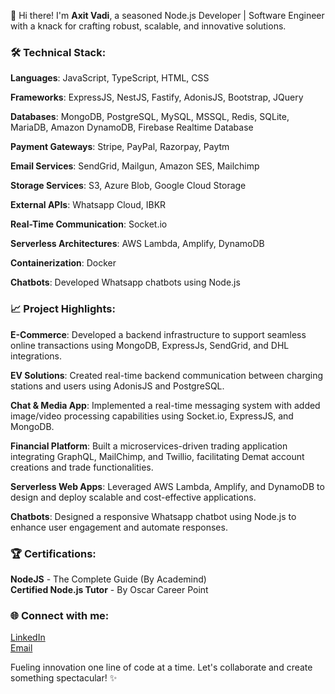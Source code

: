 👋 Hi there! I'm **Axit Vadi**, a seasoned Node.js Developer | Software Engineer with a knack for crafting robust, scalable, and innovative solutions.

### 🛠 Technical Stack:

**Languages**: JavaScript, TypeScript, HTML, CSS


**Frameworks**: ExpressJS, NestJS, Fastify, AdonisJS, Bootstrap, JQuery


**Databases**: MongoDB, PostgreSQL, MySQL, MSSQL, Redis, SQLite, MariaDB, Amazon DynamoDB, Firebase Realtime Database


**Payment Gateways**: Stripe, PayPal, Razorpay, Paytm


**Email Services**: SendGrid, Mailgun, Amazon SES, Mailchimp


**Storage Services**: S3, Azure Blob, Google Cloud Storage


**External APIs**: Whatsapp Cloud, IBKR


**Real-Time Communication**: Socket.io


**Serverless Architectures**: AWS Lambda, Amplify, DynamoDB


**Containerization**: Docker


**Chatbots**: Developed Whatsapp chatbots using Node.js

### 📈 Project Highlights:

**E-Commerce**: Developed a backend infrastructure to support seamless online transactions using MongoDB, ExpressJs, SendGrid, and DHL integrations.


**EV Solutions**: Created real-time backend communication between charging stations and users using AdonisJS and PostgreSQL.


**Chat & Media App**: Implemented a real-time messaging system with added image/video processing capabilities using Socket.io, ExpressJS, and MongoDB.


**Financial Platform**: Built a microservices-driven trading application integrating GraphQL, MailChimp, and Twillio, facilitating Demat account creations and trade functionalities.


**Serverless Web Apps**: Leveraged AWS Lambda, Amplify, and DynamoDB to design and deploy scalable and cost-effective applications.


**Chatbots**: Designed a responsive Whatsapp chatbot using Node.js to enhance user engagement and automate responses.

### 🏆 Certifications:

**NodeJS** - The Complete Guide (By Academind)  
**Certified Node.js Tutor** - By Oscar Career Point

### 🌐 Connect with me:

[LinkedIn](https://www.linkedin.com/in/axit-vadi-603944225)  
[Email](mailto:axitvadi@gmail.com)

Fueling innovation one line of code at a time. Let's collaborate and create something spectacular! ✨
